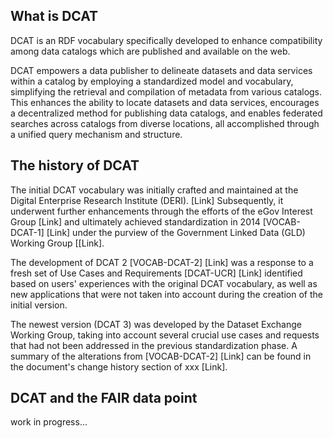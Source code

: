 ## What is DCAT

DCAT is an RDF vocabulary specifically developed to enhance compatibility among data catalogs which are published and available on the web.

DCAT empowers a data publisher to delineate datasets and data services within a catalog by employing a standardized model and vocabulary, simplifying the retrieval and compilation of metadata from various catalogs. 
This enhances the ability to locate datasets and data services, encourages a decentralized method for publishing data catalogs, and enables federated searches across catalogs from diverse locations, all accomplished through a unified query mechanism and structure.


## The history of DCAT

The initial DCAT vocabulary was initially crafted and maintained at the Digital Enterprise Research Institute (DERI). [Link]
Subsequently, it underwent further enhancements through the efforts of the eGov Interest Group [Link] and ultimately achieved standardization in 2014 [VOCAB-DCAT-1] [Link] under the purview of the Government Linked Data (GLD) Working Group [[Link].

The development of DCAT 2 [VOCAB-DCAT-2] [Link] was a response to a fresh set of Use Cases and Requirements [DCAT-UCR] [Link] identified based on users' experiences with the original DCAT vocabulary, as well as new applications that were not taken into account during the creation of the initial version. 

The newest version (DCAT 3) was developed by the Dataset Exchange Working Group, taking into account several crucial use cases and requests that had not been addressed in the previous standardization phase. 
A summary of the alterations from [VOCAB-DCAT-2] [Link] can be found in the document's change history section of xxx [Link].


## DCAT and the FAIR data point

work in progress...
